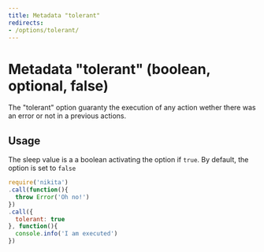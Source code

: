 ```yaml
---
title: Metadata "tolerant"
redirects:
- /options/tolerant/
---
```


# Metadata "tolerant" (boolean, optional, false)

The "tolerant" option guaranty the execution of any action wether there was an error or not in a previous actions.

## Usage

The sleep value is a a boolean activating the option if `true`. By default, the option is set to `false`

```js
require('nikita')
.call(function(){
  throw Error('Oh no!')
})
.call({
  tolerant: true
}, function(){
  console.info('I am executed')
})
```
